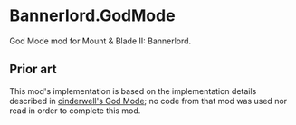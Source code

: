 # Bannerlord.GodMode

God Mode mod for Mount & Blade II: Bannerlord.

## Prior art

This mod's implementation is based on the implementation details described in
[cinderwell's God Mode](https://www.nexusmods.com/mountandblade2bannerlord/mods/146);
no code from that mod was used nor read in order to complete this mod.
